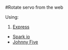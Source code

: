 #Rotate servo from the web

Using:

1. [Express](http://expressjs.com/)
- [Spark io](https://www.spark.io/)
- [Johnny Five](https://github.com/rwaldron/johnny-five)